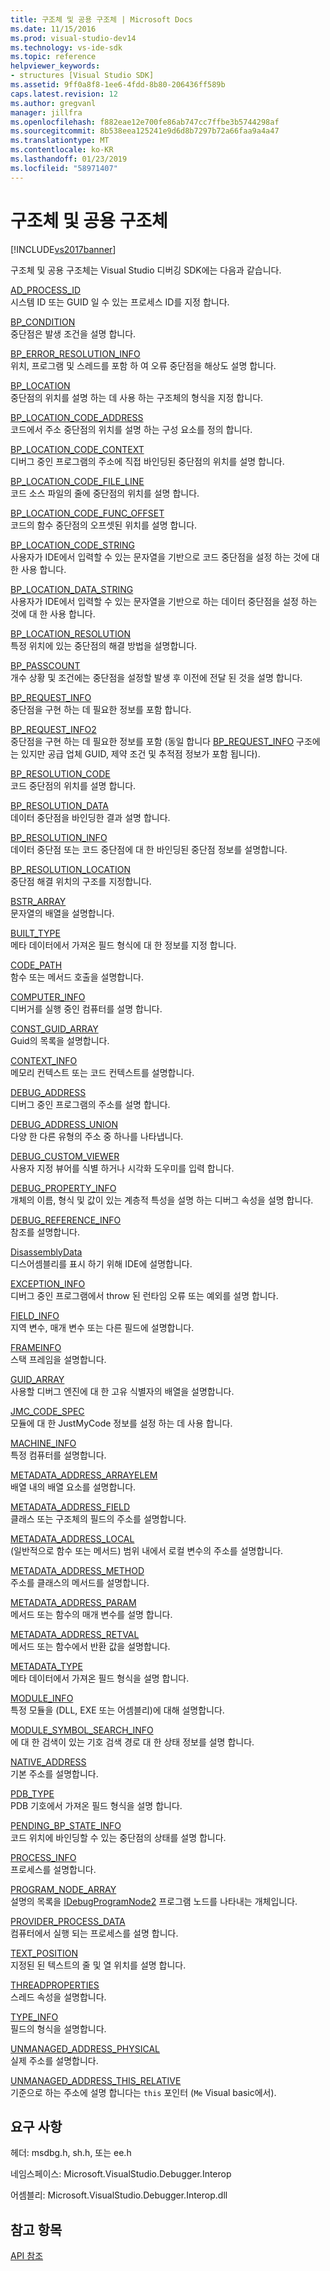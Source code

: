 ```yaml
---
title: 구조체 및 공용 구조체 | Microsoft Docs
ms.date: 11/15/2016
ms.prod: visual-studio-dev14
ms.technology: vs-ide-sdk
ms.topic: reference
helpviewer_keywords:
- structures [Visual Studio SDK]
ms.assetid: 9ff0a8f8-1ee6-4fdd-8b80-206436ff589b
caps.latest.revision: 12
ms.author: gregvanl
manager: jillfra
ms.openlocfilehash: f882eae12e700fe86ab747cc7ffbe3b5744298af
ms.sourcegitcommit: 8b538eea125241e9d6d8b7297b72a66faa9a4a47
ms.translationtype: MT
ms.contentlocale: ko-KR
ms.lasthandoff: 01/23/2019
ms.locfileid: "58971407"
---
```

# <a name="structures-and-unions"></a>구조체 및 공용 구조체
[!INCLUDE[vs2017banner](../../../includes/vs2017banner.md)]

구조체 및 공용 구조체는 Visual Studio 디버깅 SDK에는 다음과 같습니다.  
  
 [AD_PROCESS_ID](../../../extensibility/debugger/reference/ad-process-id.md)  
 시스템 ID 또는 GUID 일 수 있는 프로세스 ID를 지정 합니다.  
  
 [BP_CONDITION](../../../extensibility/debugger/reference/bp-condition.md)  
 중단점은 발생 조건을 설명 합니다.  
  
 [BP_ERROR_RESOLUTION_INFO](../../../extensibility/debugger/reference/bp-error-resolution-info.md)  
 위치, 프로그램 및 스레드를 포함 하 여 오류 중단점을 해상도 설명 합니다.  
  
 [BP_LOCATION](../../../extensibility/debugger/reference/bp-location.md)  
 중단점의 위치를 설명 하는 데 사용 하는 구조체의 형식을 지정 합니다.  
  
 [BP_LOCATION_CODE_ADDRESS](../../../extensibility/debugger/reference/bp-location-code-address.md)  
 코드에서 주소 중단점의 위치를 설명 하는 구성 요소를 정의 합니다.  
  
 [BP_LOCATION_CODE_CONTEXT](../../../extensibility/debugger/reference/bp-location-code-context.md)  
 디버그 중인 프로그램의 주소에 직접 바인딩된 중단점의 위치를 설명 합니다.  
  
 [BP_LOCATION_CODE_FILE_LINE](../../../extensibility/debugger/reference/bp-location-code-file-line.md)  
 코드 소스 파일의 줄에 중단점의 위치를 설명 합니다.  
  
 [BP_LOCATION_CODE_FUNC_OFFSET](../../../extensibility/debugger/reference/bp-location-code-func-offset.md)  
 코드의 함수 중단점의 오프셋된 위치를 설명 합니다.  
  
 [BP_LOCATION_CODE_STRING](../../../extensibility/debugger/reference/bp-location-code-string.md)  
 사용자가 IDE에서 입력할 수 있는 문자열을 기반으로 코드 중단점을 설정 하는 것에 대 한 사용 합니다.  
  
 [BP_LOCATION_DATA_STRING](../../../extensibility/debugger/reference/bp-location-data-string.md)  
 사용자가 IDE에서 입력할 수 있는 문자열을 기반으로 하는 데이터 중단점을 설정 하는 것에 대 한 사용 합니다.  
  
 [BP_LOCATION_RESOLUTION](../../../extensibility/debugger/reference/bp-location-resolution.md)  
 특정 위치에 있는 중단점의 해결 방법을 설명합니다.  
  
 [BP_PASSCOUNT](../../../extensibility/debugger/reference/bp-passcount.md)  
 개수 상황 및 조건에는 중단점을 설정할 발생 후 이전에 전달 된 것을 설명 합니다.  
  
 [BP_REQUEST_INFO](../../../extensibility/debugger/reference/bp-request-info.md)  
 중단점을 구현 하는 데 필요한 정보를 포함 합니다.  
  
 [BP_REQUEST_INFO2](../../../extensibility/debugger/reference/bp-request-info2.md)  
 중단점을 구현 하는 데 필요한 정보를 포함 (동일 합니다 [BP_REQUEST_INFO](../../../extensibility/debugger/reference/bp-request-info.md) 구조에는 있지만 공급 업체 GUID, 제약 조건 및 추적점 정보가 포함 됩니다).  
  
 [BP_RESOLUTION_CODE](../../../extensibility/debugger/reference/bp-resolution-code.md)  
 코드 중단점의 위치를 설명 합니다.  
  
 [BP_RESOLUTION_DATA](../../../extensibility/debugger/reference/bp-resolution-data.md)  
 데이터 중단점을 바인딩한 결과 설명 합니다.  
  
 [BP_RESOLUTION_INFO](../../../extensibility/debugger/reference/bp-resolution-info.md)  
 데이터 중단점 또는 코드 중단점에 대 한 바인딩된 중단점 정보를 설명합니다.  
  
 [BP_RESOLUTION_LOCATION](../../../extensibility/debugger/reference/bp-resolution-location.md)  
 중단점 해결 위치의 구조를 지정합니다.  
  
 [BSTR_ARRAY](../../../extensibility/debugger/reference/bstr-array.md)  
 문자열의 배열을 설명합니다.  
  
 [BUILT_TYPE](../../../extensibility/debugger/reference/built-type.md)  
 메타 데이터에서 가져온 필드 형식에 대 한 정보를 지정 합니다.  
  
 [CODE_PATH](../../../extensibility/debugger/reference/code-path.md)  
 함수 또는 메서드 호출을 설명합니다.  
  
 [COMPUTER_INFO](../../../extensibility/debugger/reference/computer-info.md)  
 디버거를 실행 중인 컴퓨터를 설명 합니다.  
  
 [CONST_GUID_ARRAY](../../../extensibility/debugger/reference/const-guid-array.md)  
 Guid의 목록을 설명합니다.  
  
 [CONTEXT_INFO](../../../extensibility/debugger/reference/context-info.md)  
 메모리 컨텍스트 또는 코드 컨텍스트를 설명합니다.  
  
 [DEBUG_ADDRESS](../../../extensibility/debugger/reference/debug-address.md)  
 디버그 중인 프로그램의 주소를 설명 합니다.  
  
 [DEBUG_ADDRESS_UNION](../../../extensibility/debugger/reference/debug-address-union.md)  
 다양 한 다른 유형의 주소 중 하나를 나타냅니다.  
  
 [DEBUG_CUSTOM_VIEWER](../../../extensibility/debugger/reference/debug-custom-viewer.md)  
 사용자 지정 뷰어를 식별 하거나 시각화 도우미를 입력 합니다.  
  
 [DEBUG_PROPERTY_INFO](../../../extensibility/debugger/reference/debug-property-info.md)  
 개체의 이름, 형식 및 값이 있는 계층적 특성을 설명 하는 디버그 속성을 설명 합니다.  
  
 [DEBUG_REFERENCE_INFO](../../../extensibility/debugger/reference/debug-reference-info.md)  
 참조를 설명합니다.  
  
 [DisassemblyData](../../../extensibility/debugger/reference/disassemblydata.md)  
 디스어셈블리를 표시 하기 위해 IDE에 설명합니다.  
  
 [EXCEPTION_INFO](../../../extensibility/debugger/reference/exception-info.md)  
 디버그 중인 프로그램에서 throw 된 런타임 오류 또는 예외를 설명 합니다.  
  
 [FIELD_INFO](../../../extensibility/debugger/reference/field-info.md)  
 지역 변수, 매개 변수 또는 다른 필드에 설명합니다.  
  
 [FRAMEINFO](../../../extensibility/debugger/reference/frameinfo.md)  
 스택 프레임을 설명합니다.  
  
 [GUID_ARRAY](../../../extensibility/debugger/reference/guid-array.md)  
 사용할 디버그 엔진에 대 한 고유 식별자의 배열을 설명합니다.  
  
 [JMC_CODE_SPEC](../../../extensibility/debugger/reference/jmc-code-spec.md)  
 모듈에 대 한 JustMyCode 정보를 설정 하는 데 사용 합니다.  
  
 [MACHINE_INFO](../../../extensibility/debugger/reference/machine-info.md)  
 특정 컴퓨터를 설명합니다.  
  
 [METADATA_ADDRESS_ARRAYELEM](../../../extensibility/debugger/reference/metadata-address-arrayelem.md)  
 배열 내의 배열 요소를 설명합니다.  
  
 [METADATA_ADDRESS_FIELD](../../../extensibility/debugger/reference/metadata-address-field.md)  
 클래스 또는 구조체의 필드의 주소를 설명합니다.  
  
 [METADATA_ADDRESS_LOCAL](../../../extensibility/debugger/reference/metadata-address-local.md)  
 (일반적으로 함수 또는 메서드) 범위 내에서 로컬 변수의 주소를 설명합니다.  
  
 [METADATA_ADDRESS_METHOD](../../../extensibility/debugger/reference/metadata-address-method.md)  
 주소를 클래스의 메서드를 설명합니다.  
  
 [METADATA_ADDRESS_PARAM](../../../extensibility/debugger/reference/metadata-address-param.md)  
 메서드 또는 함수의 매개 변수를 설명 합니다.  
  
 [METADATA_ADDRESS_RETVAL](../../../extensibility/debugger/reference/metadata-address-retval.md)  
 메서드 또는 함수에서 반환 값을 설명합니다.  
  
 [METADATA_TYPE](../../../extensibility/debugger/reference/metadata-type.md)  
 메타 데이터에서 가져온 필드 형식을 설명 합니다.  
  
 [MODULE_INFO](../../../extensibility/debugger/reference/module-info.md)  
 특정 모듈을 (DLL, EXE 또는 어셈블리)에 대해 설명합니다.  
  
 [MODULE_SYMBOL_SEARCH_INFO](../../../extensibility/debugger/reference/module-symbol-search-info.md)  
 에 대 한 검색이 있는 기호 검색 경로 대 한 상태 정보를 설명 합니다.  
  
 [NATIVE_ADDRESS](../../../extensibility/debugger/reference/native-address.md)  
 기본 주소를 설명합니다.  
  
 [PDB_TYPE](../../../extensibility/debugger/reference/pdb-type.md)  
 PDB 기호에서 가져온 필드 형식을 설명 합니다.  
  
 [PENDING_BP_STATE_INFO](../../../extensibility/debugger/reference/pending-bp-state-info.md)  
 코드 위치에 바인딩할 수 있는 중단점의 상태를 설명 합니다.  
  
 [PROCESS_INFO](../../../extensibility/debugger/reference/process-info.md)  
 프로세스를 설명합니다.  
  
 [PROGRAM_NODE_ARRAY](../../../extensibility/debugger/reference/program-node-array.md)  
 설명의 목록을 [IDebugProgramNode2](../../../extensibility/debugger/reference/idebugprogramnode2.md) 프로그램 노드를 나타내는 개체입니다.  
  
 [PROVIDER_PROCESS_DATA](../../../extensibility/debugger/reference/provider-process-data.md)  
 컴퓨터에서 실행 되는 프로세스를 설명 합니다.  
  
 [TEXT_POSITION](../../../extensibility/debugger/reference/text-position.md)  
 지정된 된 텍스트의 줄 및 열 위치를 설명 합니다.  
  
 [THREADPROPERTIES](../../../extensibility/debugger/reference/threadproperties.md)  
 스레드 속성을 설명합니다.  
  
 [TYPE_INFO](../../../extensibility/debugger/reference/type-info.md)  
 필드의 형식을 설명합니다.  
  
 [UNMANAGED_ADDRESS_PHYSICAL](../../../extensibility/debugger/reference/unmanaged-address-physical.md)  
 실제 주소를 설명합니다.  
  
 [UNMANAGED_ADDRESS_THIS_RELATIVE](../../../extensibility/debugger/reference/unmanaged-address-this-relative.md)  
 기준으로 하는 주소에 설명 합니다는 `this` 포인터 (`Me` Visual basic에서).  
  
## <a name="requirements"></a>요구 사항  
 헤더: msdbg.h, sh.h, 또는 ee.h  
  
 네임스페이스: Microsoft.VisualStudio.Debugger.Interop  
  
 어셈블리: Microsoft.VisualStudio.Debugger.Interop.dll  
  
## <a name="see-also"></a>참고 항목  
 [API 참조](../../../extensibility/debugger/reference/api-reference-visual-studio-debugging.md)
